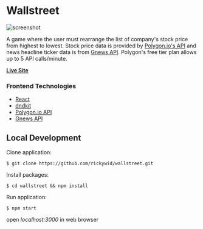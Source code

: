 # Wallstreet
![screenshot](https://i.imgur.com/K2iaikW.jpg)

A game where the user must rearrange the list of company's stock price from highest to lowest. Stock price data is provided by [Polygon.io's API](https://polygon.io) and news headline ticker data is from [Gnews API](https://gnews.io). Polygon's free tier plan allows up to 5 API calls/minute.

**[Live Site](https://rickywid.github.io/wallstreet/)**

### Frontend Technologies
- [React](https://reactjs.org/)
- [dndkit](https://dndkit.com/)
- [Polygon.io API](https://polygon.io)
- [Gnews API](https://gnews.io)

## Local Development

Clone application:

`$ git clone https://github.com/rickywid/wallstreet.git`

Install packages:

`$ cd wallstreet && npm install`

Run application:

`$ npm start`

open *localhost:3000* in web browser
